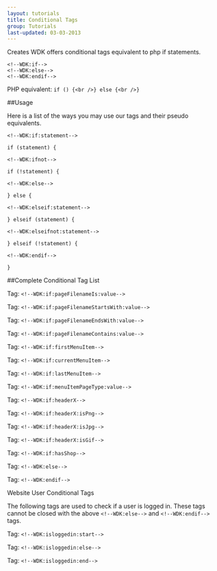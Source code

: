 ```yaml
---
layout: tutorials
title: Conditional Tags
group: Tutorials
last-updated: 03-03-2013
---
```



Creates WDK offers conditional tags equivalent to php if statements.

```
<!--WDK:if-->
<!--WDK:else-->
<!--WDK:endif-->
```

PHP equivalent:
`if () {<br />} else {<br />}`

##Usage

Here is a list of the ways you may use our tags and their pseudo equivalents.

```
<!--WDK:if:statement-->

if (statement) {
```

```
<!--WDK:ifnot-->

if (!statement) {
```

 
```
<!--WDK:else-->

} else {
```

```
<!--WDK:elseif:statement-->

} elseif (statement) {
```

```
<!--WDK:elseifnot:statement-->

} elseif (!statement) {
```

```
<!--WDK:endif-->

}
```

##Complete Conditional Tag List

Tag: `<!--WDK:if:pageFilenameIs:value-->`

Tag: `<!--WDK:if:pageFilenameStartsWith:value-->`

Tag: `<!--WDK:if:pageFilenameEndsWith:value-->`

Tag: `<!--WDK:if:pageFilenameContains:value-->`

Tag: `<!--WDK:if:firstMenuItem-->`

Tag: `<!--WDK:if:currentMenuItem-->`

Tag: `<!--WDK:if:lastMenuItem-->`

Tag: `<!--WDK:if:menuItemPageType:value-->`

Tag: `<!--WDK:if:headerX-->`

Tag: `<!--WDK:if:headerX:isPng-->`

Tag: `<!--WDK:if:headerX:isJpg-->`

Tag: `<!--WDK:if:headerX:isGif-->`

Tag: `<!--WDK:if:hasShop-->`

Tag: `<!--WDK:else-->`

Tag: `<!--WDK:endif-->`

Website User Conditional Tags

The following tags are used to check if a user is logged in. These tags cannot be closed with the above `<!--WDK:else-->` and `<!--WDK:endif-->` tags.

Tag: `<!--WDK:isloggedin:start-->`

Tag: `<!--WDK:isloggedin:else-->`

Tag: `<!--WDK:isloggedin:end-->`
